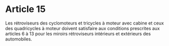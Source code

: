 # Article 15

Les rétroviseurs des cyclomoteurs et tricycles à moteur avec cabine et ceux des quadricycles à moteur doivent satisfaire aux conditions prescrites aux articles 6 à 13 pour les miroirs rétroviseurs intérieurs et extérieurs des automobiles.
